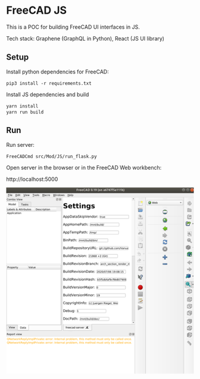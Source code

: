 # FreeCAD JS

This is a POC for building FreeCAD UI interfaces in JS.

Tech stack: Graphene (GraphQL in Python), React (JS UI library)

## Setup

Install python dependencies for FreeCAD:

    pip3 install -r requirements.txt

Install JS dependencies and build

    yarn install
    yarn run build

## Run

Run server:

    FreeCADCmd src/Mod/JS/run_flask.py

Open server in the browser or in the FreeCAD Web workbench:

http://localhost:5000

![FreeCAD JS](freecad-js.png)

